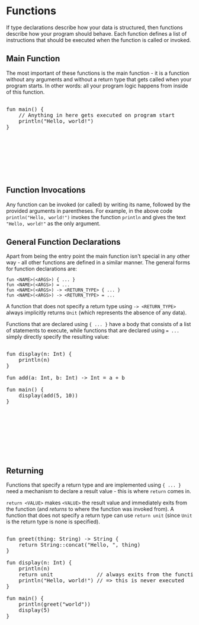 
# Functions

If type declarations describe how your data is structured, then functions describe how your program should behave. Each function defines a list of instructions that should be executed when the function is called or invoked.

## Main Function

The most important of these functions is the main function - it is a function without any arguments and without a return type that gets called when your program starts. In other words: all your program logic happens from inside of this function.

<pre><div class="embedded-playground" style="height: 12.5rem">
fun main() {
    // Anything in here gets executed on program start
    println("Hello, world!")
}
</div></pre>

## Function Invocations

Any function can be invoked (or called) by writing its name, followed by the provided arguments in parentheses. For example, in the above code `println("Hello, world!")` invokes the function `println` and gives the text `"Hello, world!"` as the only argument.

## General Function Declarations

Apart from being the entry point the main function isn't special in any other way - all other functions are defined in a similar manner. The general forms for function declarations are:
```
fun <NAME>(<ARGS>) { ... }
fun <NAME>(<ARGS>) = ...
fun <NAME>(<ARGS>) -> <RETURN_TYPE> { ... }
fun <NAME>(<ARGS>) -> <RETURN_TYPE> = ...
```
A function that does not specify a return type using `-> <RETURN_TYPE>` always implicitly returns `Unit` (which represents the absence of any data). 

Functions that are declared using `{ ... }` have a body that consists of a list of statements to execute, while functions that are declared using `= ...` simply directly specify the resulting value:

<pre><div class="embedded-playground" style="height: 18.5rem">
fun display(n: Int) {
    println(n)
}

fun add(a: Int, b: Int) -> Int = a + b

fun main() {
    display(add(5, 10))
}
</div></pre>

## Returning

Functions that specify a return type and are implemented using `{ ... }` need a mechanism to declare a result value - this is where `return` comes in.

`return <VALUE>` makes `<VALUE>` the result value and immediately exits from the function (and *returns* to where the function was invoked from). A function that does not specify a return type can use `return unit` (since `Unit` is the return type is none is specified).

<pre><div class="embedded-playground" style="height: 24.5rem">
fun greet(thing: String) -> String {
    return String::concat("Hello, ", thing)
}

fun display(n: Int) {
    println(n)
    return unit              // always exits from the function here
    println("Hello, world!") // => this is never executed
}

fun main() {
    println(greet("world"))
    display(5)
}
</div></pre>